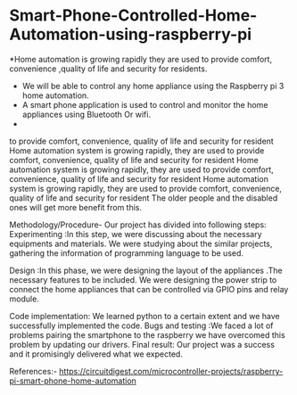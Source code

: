 # Smart-Phone-Controlled-Home-Automation-using-raspberry-pi
*Home automation is growing rapidly they are used to provide comfort, convenience ,quality of life and security for residents.
*  We will be able to control any home appliance using the Raspberry pi 3 home automation.
*  A smart phone application is used to control and monitor the home appliances using Bluetooth 
Or wifi.  
* 
to provide comfort, convenience, quality of life and security 
for resident
Home automation  system is growing rapidly, they are used 
to provide comfort, convenience, quality of life and security 
for resident
Home automation  system is growing rapidly, they are used 
to provide comfort, convenience, quality of life and security 
for resident
Home automation  system is growing rapidly, they are used 
to provide comfort, convenience, quality of life and security 
for resident
The older people and the disabled ones will get more benefit from this.


Methodology/Procedure-
Our project has divided into following  steps:
Experimenting :In this step, we were discussing about the necessary equipments and materials. We were studying about the similar projects, gathering the information of programming language to be used. 

Design :In this phase, we were designing the layout of the appliances .The necessary features to be included. We were designing the power strip to connect the home appliances that can be controlled via GPIO pins and relay module.

Code implementation: We learned python to a certain extent and we have successfully implemented the code.
Bugs and testing :We faced a lot of problems pairing the smartphone to the raspberry we have overcomed this problem by updating our drivers.
Final result: Our project was a  success and it promisingly delivered what we expected.



References:- https://circuitdigest.com/microcontroller-projects/raspberry-pi-smart-phone-home-automation

